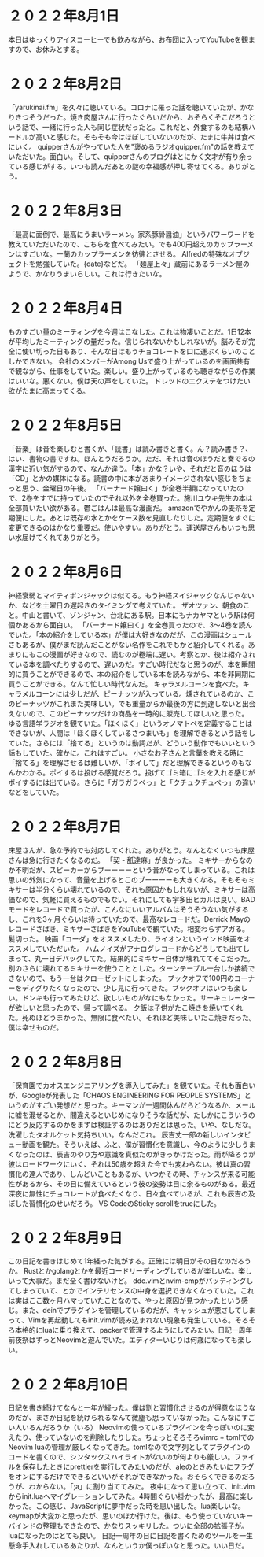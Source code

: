# ２０２２年8月1日
本日はゆっくりアイスコーヒーでも飲みながら、お布団に入ってYouTubeを観ますので、お休みとする。

# ２０２２年8月2日
「yarukinai.fm」を久々に聴いている。コロナに罹った話を聴いていたが、かなりきつそうだった。焼き肉屋さんに行ったぐらいだから、おそらくそこだろうという話で、一緒に行った人も同じ症状だったと。これだと、外食するのも結構ハードルが高いと感じた。そもそも今はほぼしていないのだが、たまに牛丼は食べにいく。
quipperさんがやっていた人を"褒めるラジオquipper.fm"の話を教えていただいた。面白い。そして、quipperさんのブログはとにかく文才が有り余っている感じがする。いつも読んだあとの謎の幸福感が押し寄せてくる。ありがとう。

# ２０２２年8月3日
「最高に面倒で、最高にうまいラーメン。家系豚骨醤油」というパワーワードを教えていただいたので、こちらを食べてみたい。でも400円超えのカップラーメンはすごいな。一蘭のカップラーメンを彷彿とさせる。
Alfredの特殊なオブジェクトを勉強していた。{date}などだ。
「麺屋上々」蔵前にあるラーメン屋のようで、かなりうまいらしい。これは行きたいな。

# ２０２２年8月4日
ものすごい量のミーティングを今週はこなした。これは物凄いことだ。1日12本が平均したミーティングの量だった。信じられないかもしれないが。脳みそが完全に使い切った日もあり、そんな日はもうチョコレートを口に運ぶくらいのことしかできない。
会社のメンバーがAmong Usで盛り上がっているのを画面共有で観ながら、仕事をしていた。楽しい。盛り上がっているのも聴きながらの作業はいいな。悪くない。僕は天の声をしていた。
ドレッドのエクステをつけたい欲がたまに高まってくる。

# ２０２２年8月5日
「音楽」は音を楽しむと書くが、「読書」は読み書きと書く。ん？読み書き？、はい、書物の書ですね。ほんとうだろうか。ただ、それは音のほうだと奏でるの漢字に近い気がするので、なんか違う。「本」かな？いや、それだと音のほうは「CD」とかの媒体になる。読書の中に本があまりイメージされない感じをちょっと思う、金曜日の午後。
「バーナード嬢曰く」が全巻半額になっていたので、2巻をすでに持っていたのでそれ以外を全巻買った。施川ユウキ先生の本は全部買いたい欲がある。鬱ごはんは最高な漫画だ。
amazonでやかんの麦茶を定期便にした。あとは既存の水とかをケース数を見直したりした。定期便をすぐに変更できるのはかなり重要だ。使いやすい。ありがとう。運送屋さんもいつも思い水届けてくれてありがとう。

# ２０２２年8月6日
神経衰弱とマイティボンジャックは似てる。もう神経スイジャックなんじゃないか、などを土曜日の遅起きのタイミングで考えていた。
ザオツァン、朝食のこと。中山と書いて、ゾンジャン、台北にある駅。日本にもナカヤマという駅は何個かあるから面白い。
「バーナード嬢曰く」を全巻買ったので、3〜4巻を読んでいた。「本の紹介をしている本」が僕は大好きなのだが、この漫画はシュールさもあるが、僕がまだ読んだことがない名作をこれでもかと紹介してくれる。あまりにもこの漫画が好きなので、読むのが極端に遅い。考察とか、後は紹介されている本を調べたりするので、遅いのだ。すごい時代だなと思うのが、本を瞬間的に買うことができるので、本の紹介をしている本を読みながら、本を非同期に買うことができる。なんて忙しい時代なんだ。
キャラメルコーンを食べた。キャラメルコーンには少しだが、ピーナッツが入っている。燻されているのか、このピーナッツがこれまた美味しい。でも重量からか最後の方に到達しないと出会えないので、このピーナッツだけの商品を一時的に販売してほしいと思った。
ゆる言語学ラジオを観ていた。「ほくほく」というオノマトペを定義することはできないが、人間は「ほくほくしているさつまいも」を理解できるという話をしていた。さらには「捨てる」というのは動詞だが、どういう動作でもいいという話もしていた。確かに。これはすごい。
小さなお子さんと言葉を教える時に「捨てる」を理解させるは難しいが、「ポイして」だと理解できるというのもなんかわかる。ポイするは投げる感覚だろう。投げてゴミ箱にゴミを入れる感じがポイするには出ている。さらに「ガラガラぺっ」と「クチュクチュぺっ」の違いなどをしていた。

# ２０２２年8月7日
床屋さんが、急な予約でも対応してくれた。ありがとう。なんとなくいつも床屋さんは急に行きたくなるのだ。
「契 - 舐達麻」が良かった。
ミキサーからなのか不明だが、スピーカーからブーーーーという音がなってしまっている。これは思いの外気になって、音量を上げるとこのブーーーーも大きくなる。そもそもミキサーは半分くらい壊れているので、それも原因かもしれないが、ミキサーは高価なので、気軽に買えるものでもない。それにしても宇多田ヒカルは良い。BADモードをレコードで買ったが、こんなにいいアルバムはそうそうない気がするし、これを3ヶ月ぐらいは待っていたので、最高なレコードだ。Derrick Mayのレコードさばき、ミキサーさばきをYouTubeで観ていた。相変わらずアガる。
髪切った。
映画「コーダ」をオススメしたり、ライオンというインド映画をオススメしていただいた。
ハムノイズがアナログレコードからどうしても出てしまって、丸一日デバッグしてた。結果的にミキサー自体が壊れててそこだった。別のさらに壊れてるミキサーを使うこととした。ターンテーブル一台しか接続できないので、もう一台はクローゼットにしまった。
ブックオフで100円のコーナーをディグりたくなったので、少し見に行ってきた。ブックオフはいつも楽しい。ドンキも行ってみたけど、欲しいものがなにもなかった。サーキュレーターが欲しいと思ったので、帰って調べる。
夕飯は子供がたこ焼きを焼いてくれた。死ぬほどうまかった。無限に食べたい。それほど美味しいたこ焼きだった。僕は幸せものだ。

# ２０２２年8月8日
「保育園でカオスエンジニアリングを導入してみた」を観ていた。それも面白いが、Googleが発表した「CHAOS ENGINEERING FOR PEOPLE SYSTEMS」というのがすごい発想だと思った。キーマンが一週間休んだらどうなるか、メールに嘘を混ぜるとか、間違えるといじめになりそうな話だが、たしかにこういうのにどう反応するのかをまずは検証するのはありだとは思った。いや、なしだな。
洗濯したタオルケット気持ちいい。なんだこれ。
辰吉丈一郎の新しいインタビュー動画を観た。そういえば、ふと、僕が習慣化を意識し、今のように少しうまくなったのは、辰吉のやり方や意識を真似たのがきっかけだった。雨が降ろうが彼はロードワークにいく、それは50歳を超えた今でも変わらない。彼は真の習慣化の達人であり、しんどいこともあるが、いつかその時、チャンスが来る可能性があるから、その日に備えているという彼の姿勢は目に余るものがある。最近深夜に無性にチョコレートが食べたくなり、日々食べているが、これも辰吉の及ぼした習慣化のせいだろう。
VS CodeのSticky scrollをtrueにした。

# ２０２２年8月9日
この日記を書きはじめて1年経った気がする。正確には明日がその日なのだろうか。
Rustとかgolangとかを最近コードリーディングしているが楽しいな。楽しいって大事だ。まだ全く書けないけど。
ddc.vimとnvim-cmpがバッティングしてしまっていて、<C-n>とかでインテリセンスの中身を選択できなくなっていた。これは実はここ数ヶ月ハマっていたことなので、やっと原因が見つかったという感じ。また、deinでプラグインを管理しているのだが、キャッシュが悪さしてしまって、Vimを再起動してもinit.vimが読み込まれない現象も発生している。そろそろ本格的にluaに乗り換えて、packerで管理するようにしてみたい。日記一周年前夜祭はずっとNeovimと遊んでいた。エディターいじりは何歳になっても楽しい。

# ２０２２年8月10日
日記を書き続けてなんと一年が経った。僕は割と習慣化させるのが得意なほうなのだが、まさか日記を続けられるなんて微塵も思っていなかった。こんなにすごい人いるんだろうか（いる）
Neovimの使っているプラグインを今っぽいのに変えたり、使っていないのを削除したりした。ちょっとそろそろvimrc + tomlでのNeovim luaの管理が厳しくなってきた。tomlなので文字列としてプラグインのコードを書くので、シンタックスハイライトがないのが何よりも厳しい。ファイルを保存したときにprettierを実行してみたいのだが、aleのときみたいにフラグをオンにするだけでできるといいがそれができなかった。おそらくできるのだろうが、わからない。「;a」に割り当ててみた。
夜中になって思い立って、init.vimからinit.luaへマイグレーションしてみた。4時間ぐらい掛かったが、最高に楽しかった。この感じ、JavaScriptに夢中だった時を思い出した。lua楽しいな。keymapが大変かと思ったが、思いのほか行けた。後は、もう使っていないキーバインドの整理もできたので、かなりスッキリした。ついに全部の拡張子が。luaになったのはとても良い。
日記一周年の日に日記を書くためのツールを一生懸命手入れしているあたりが、なんというか僕っぽいなと思った。いい日だ。